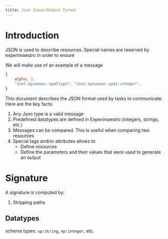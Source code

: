 ```yaml
---
title: Json Input/Output format
---
```


# Introduction

JSON is used to describe resources. Special names are reserved by experimaestro in order to ensure

We will make use of an example of a message

```js
{
    alpha: 3,
    "{net.bpiwowar.xpm}type": "{net.bpiwowar.xpm}:integer",
}
```

  This document describes the JSON format used by tasks to communicate. Here are the
  key facts:

  1. Any Json type is a valid message
  1. Predefined datatypes are defined in Experimaestro (integers, strings, etc.)
  1. Messages can be compared. This is useful when comparing two resources
  1. Special tags and/or attributes allows to
      * Define resources
      * Define the parameters and their values that were used to generate an output


# Signature

A signature is computed by:

1. Stripping paths


## Datatypes

  schema types: `xp:string`, `xp:integer`, etc.
